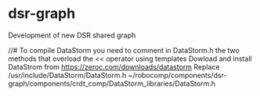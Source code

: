 # dsr-graph
Development of new DSR shared graph

//# To compile DataStorm you need to comment in DataStorm.h the two methods that overload the << operator using templates
Dowload and install DataStrom from https://zeroc.com/downloads/datastorm
Replace /usr/include/DataStorm/DataStorm.h ~/robocomp/components/dsr-graph/components/crdt_comp/DataStorm_libraries/DataStorm.h
